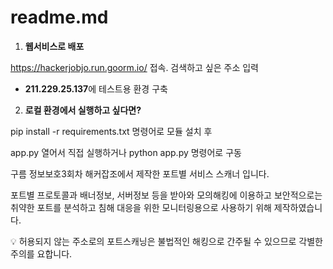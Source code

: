 # readme.md

1. **웹서비스로 배포**

https://hackerjobjo.run.goorm.io/ 접속. 검색하고 싶은 주소 입력

- **211.229.25.137**에 테스트용 환경 구축

2. **로컬 환경에서 실행하고 싶다면?**

pip install -r requirements.txt 명령어로 모듈 설치 후 

app.py 열어서 직접 실행하거나 python app.py 명령어로 구동

구름 정보보호3회차 해커잡조에서 제작한 포트별 서비스 스캐너 입니다.

포트별 프로토콜과 배너정보, 서버정보 등을 받아와 모의해킹에 이용하고 보안적으로는 취약한 포트를 분석하고 침해 대응을 위한 모니터링용으로 사용하기 위해 제작하였습니다.

<aside>
💡 허용되지 않는 주소로의 포트스캐닝은 불법적인 해킹으로 간주될 수 있으므로 각별한 주의를 요합니다.

</aside>
